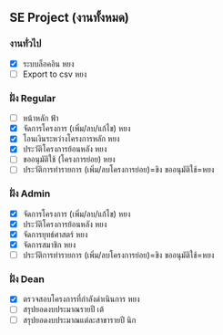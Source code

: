 <!-- a normal html comment SE Project (EN Budget management system)
## งานที่เหลือ
### Regular
1. หน้าแรก ฟ้า
2. โอนเงินใช้เงิน (ขออนุมัติใช้) หยง
3. ประวัติการทำรายการ
  - โอนออก (จากโครงการที่เสร็จแล้ว) -ขิง
  - ขออนุมัติใช้ (โครงการย่อย) หยง
  - เพิ่ม/ลบโครงการย่อย -ขิง
### Dean
4. สรุปรวมรายปี เต้
5. สรุปสาขารายปี นิก
### Admin
6. ดูโครงการย่อย (หน้าจัดการโครงการหลัก)-แดเนียล
### งานอื่นๆ
7. Export to csv -หยง 
*/ -->


## SE Project (งานทั้งหมด)
### งานทั่วไป
- [x] ระบบล็อคอิน หยง
- [ ] Export to csv หยง
### ฝั่ง Regular
- [ ] หน้าหลัก ฟ้า
- [x] จัดการโครงการ (เพิ่ม/ลบ/แก้ไข) หยง
- [x] โอนเงินระหว่างโครงการหลัก หยง
- [x] ประวัติโครงการย้อนหลัง หยง
- [ ] ขออนุมัติใช้ (โครงการย่อย) หยง
- [ ] ประวัติการทำรายการ (เพิ่ม/ลบโครงการย่อย)=ขิง ขออนุมัติใช้=หยง
### ฝั่ง Admin
- [x] จัดการโครงการ (เพิ่ม/ลบ/แก้ไข) หยง
- [x] ประวัติโครงการย้อนหลัง หยง
- [x] จัดการยุทธ์ศาสตร์ หยง
- [x] จัดการสมาชิก หยง
- [ ] ประวัติการทำรายการ (เพิ่ม/ลบโครงการย่อย)=ขิง ขออนุมัติใช้=หยง
### ฝั่ง Dean
- [x] ตรวจสอบโครงการที่กำลังดำเนินการ หยง
- [ ] สรุปยอดงบประมาณรายปี เต้
- [ ] สรุปยอดงบประมาณแต่ละสาขารายปี นิก
